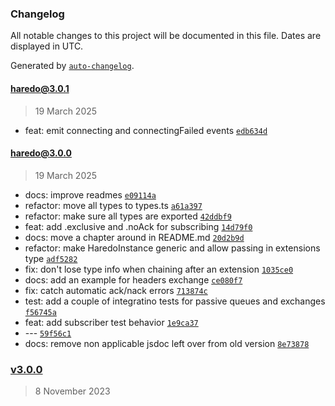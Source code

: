 ### Changelog

All notable changes to this project will be documented in this file. Dates are displayed in UTC.

Generated by [`auto-changelog`](https://github.com/CookPete/auto-changelog).

#### [haredo@3.0.1](https://github.com/KristjanTammekivi/Haredo/compare/haredo@3.0.0...haredo@3.0.1)

> 19 March 2025

- feat: emit connecting and connectingFailed events [`edb634d`](https://github.com/KristjanTammekivi/Haredo/commit/edb634d405322a96094a02da18b4edd69e255c43)

#### [haredo@3.0.0](https://github.com/KristjanTammekivi/Haredo/compare/v3.0.0...haredo@3.0.0)

> 19 March 2025

- docs: improve readmes [`e09114a`](https://github.com/KristjanTammekivi/Haredo/commit/e09114afcffd21e134e266f9bc38eac8e2a3add1)
- refactor: move all types to types.ts [`a61a397`](https://github.com/KristjanTammekivi/Haredo/commit/a61a397cf4c4d75d132838d45942e2568ef6f6d4)
- refactor: make sure all types are exported [`42ddbf9`](https://github.com/KristjanTammekivi/Haredo/commit/42ddbf994ba6525667e84c9e898e91471c4ed3c8)
- feat: add .exclusive and .noAck for subscribing [`14d79f0`](https://github.com/KristjanTammekivi/Haredo/commit/14d79f0574dc409b6699322a1ad9f68db1c6831b)
- docs: move a chapter around in README.md [`20d2b9d`](https://github.com/KristjanTammekivi/Haredo/commit/20d2b9d4865774068ea5df86314867a0fd6f31c4)
- refactor: make HaredoInstance generic and allow passing in extensions type [`adf5282`](https://github.com/KristjanTammekivi/Haredo/commit/adf5282fa011418ab461eb6cfbbc7a658bf1f8b4)
- fix: don't lose type info when chaining after an extension [`1035ce0`](https://github.com/KristjanTammekivi/Haredo/commit/1035ce0497b4bce86979421520befbb8a155a4f3)
- docs: add an example for headers exchange [`ce080f7`](https://github.com/KristjanTammekivi/Haredo/commit/ce080f798fd7dbff5d56e6f96378c84e713a2f1c)
- fix: catch automatic ack/nack errors [`713874c`](https://github.com/KristjanTammekivi/Haredo/commit/713874c21152612b2f7e54257de47a170831dba7)
- test: add a couple of integratino tests for passive queues and exchanges [`f56745a`](https://github.com/KristjanTammekivi/Haredo/commit/f56745a594f994a5a704b8813637d4197a0525e6)
- feat: add subscriber test behavior [`1e9ca37`](https://github.com/KristjanTammekivi/Haredo/commit/1e9ca37d0034451f7e79406a93c014606d2e9211)
- --- [`59f56c1`](https://github.com/KristjanTammekivi/Haredo/commit/59f56c134025b17ffe0f58f34b0ffdd81771e4e8)
- docs: remove non applicable jsdoc left over from old version [`8e73878`](https://github.com/KristjanTammekivi/Haredo/commit/8e73878b4e4cfc576ff34f9b55e9c94f36d7bcea)

### [v3.0.0](https://github.com/KristjanTammekivi/Haredo/compare/v2.12.0...v3.0.0)

> 8 November 2023
